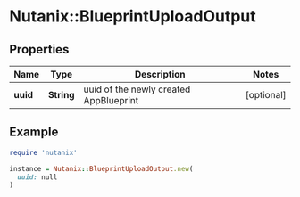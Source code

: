 # Nutanix::BlueprintUploadOutput

## Properties

| Name | Type | Description | Notes |
| ---- | ---- | ----------- | ----- |
| **uuid** | **String** | uuid of the newly created AppBlueprint | [optional] |

## Example

```ruby
require 'nutanix'

instance = Nutanix::BlueprintUploadOutput.new(
  uuid: null
)
```

